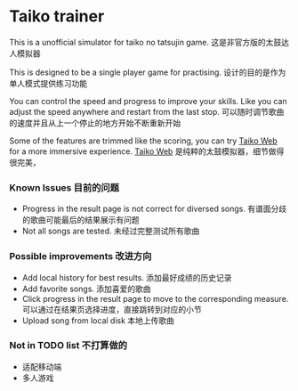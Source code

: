 # Taiko trainer

This is a unofficial simulator for taiko no tatsujin game. 这是非官方版的太鼓达人模拟器

This is designed to be a single player game for practising. 设计的目的是作为单人模式提供练习功能

You can control the speed and progress to improve your skills.
Like you can adjust the speed anywhere and restart from the last stop. 可以随时调节歌曲的速度并且从上一个停止的地方开始不断重新开始

Some of the features are trimmed like the scoring, you can try [Taiko Web](https://taiko.bui.pm/) for a more immersive experience.
[Taiko Web](https://taiko.bui.pm/) 是纯粹的太鼓模拟器，细节做得很完美，
### Known Issues 目前的问题
- Progress in the result page is not correct for diversed songs. 有谱面分歧的歌曲可能最后的结果展示有问题
- Not all songs are tested. 未经过完整测试所有歌曲

### Possible improvements 改进方向
- Add local history for best results. 添加最好成绩的历史记录
- Add favorite songs. 添加喜爱的歌曲
- Click progress in the result page to move to the corresponding measure. 可以通过在结果页选择进度，直接跳转到对应的小节
- Upload song from local disk 本地上传歌曲

### Not in TODO list 不打算做的
- 适配移动端
- 多人游戏
